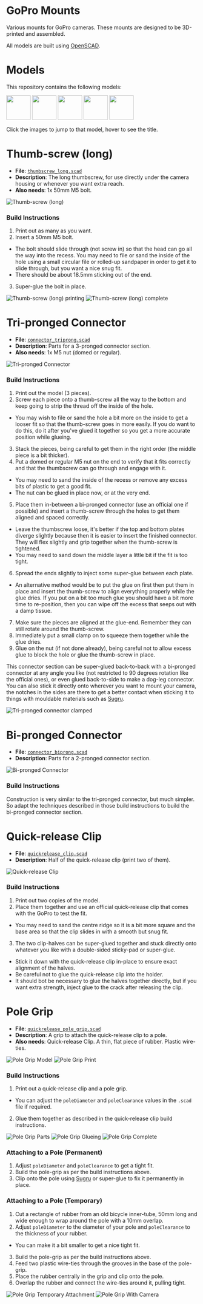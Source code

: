 GoPro Mounts
============

Various mounts for GoPro cameras. These mounts are designed to be 3D-printed and assembled.

All models are built using [OpenSCAD](http://www.openscad.org).

Models
======

This repository contains the following models:

[<img width="64" src="http://j-h-a.github.io/go-pro-mounts/thumbscrew_long.png"/>](#ThumbScrewLong "Thumb-screw (long)")
[<img width="64" src="http://j-h-a.github.io/go-pro-mounts/connector_triprong.png"/>](#TriprongConnector "Tri-pronged Connector")
[<img width="64" src="http://j-h-a.github.io/go-pro-mounts/connector_biprong.png"/>](#BiprongConnector "Bi-pronged Connector")
[<img width="64" src="http://j-h-a.github.io/go-pro-mounts/quickrelease_clip.png"/>](#QRClip "Quick-release Clip")
[<img width="64" src="http://j-h-a.github.io/go-pro-mounts/quickrelease_pole_grip.png"/>](#PoleGrip "Pole Grip")

Click the images to jump to that model, hover to see the title.



<a name="ThumbScrewLong"/>

Thumb-screw (long)
==================

- **File**: [`thumbscrew_long.scad`](https://github.com/j-h-a/go-pro-mounts/blob/master/thumbscrew_long.scad)
- **Description**: The long thumbscrew, for use directly under the camera housing or whenever you want extra reach.
- **Also needs**: 1x 50mm M5 bolt.

![Thumb-screw (long)](http://j-h-a.github.io/go-pro-mounts/thumbscrew_long.png)

### Build Instructions

1. Print out as many as you want.
2. Insert a 50mm M5 bolt.
 - The bolt should slide through (not screw in) so that the head can go all the way into the recess. You may need to file or sand the inside of the hole using a small circular file or rolled-up sandpaper in order to get it to slide through, but you want a nice snug fit.
 - There should be about 18.5mm sticking out of the end.
3. Super-glue the bolt in place.

![Thumb-screw (long) printing](http://j-h-a.github.io/go-pro-mounts/thumbscrew_long_01_printing.jpg)
![Thumb-screw (long) complete](http://j-h-a.github.io/go-pro-mounts/thumbscrew_long_02_complete.jpg)



<a name="TriprongConnector"/>

Tri-pronged Connector
=====================

- **File**: [`connector_triprong.scad`](https://github.com/j-h-a/go-pro-mounts/blob/master/connector_triprong.scad)
- **Description**: Parts for a 3-pronged connector section.
- **Also needs**: 1x M5 nut (domed or regular).

![Tri-pronged Connector](http://j-h-a.github.io/go-pro-mounts/connector_triprong.png)

### Build Instructions

1. Print out the model (3 pieces).
2. Screw each piece onto a thumb-screw all the way to the bottom and keep going to strip the thread off the inside of the hole.
 - You may wish to file or sand the hole a bit more on the inside to get a looser fit so that the thumb-screw goes in more easily. If you do want to do this, do it after you've glued it together so you get a more accurate position while glueing.
3. Stack the pieces, being careful to get them in the right order (the middle piece is a bit thicker).
4. Put a domed or regular M5 nut on the end to verify that it fits correctly and that the thumbscrew can go through and engage with it.
 - You may need to sand the inside of the recess or remove any excess bits of plastic to get a good fit.
 - The nut can be glued in place now, or at the very end.
5. Place them in-between a bi-pronged connector (use an official one if possible) and insert a thumb-screw through the holes to get them aligned and spaced correctly.
 - Leave the thumbscrew loose, it's better if the top and bottom plates diverge slightly because then it is easier to insert the finished connector. They will flex slightly and grip together when the thumb-screw is tightened.
 - You may need to sand down the middle layer a little bit if the fit is too tight.
6. Spread the ends slightly to inject some super-glue between each plate.
 - An alternative method would be to put the glue on first then put them in place and insert the thumb-screw to align everything properly while the glue dries. If you put on a bit too much glue you should have a bit more time to re-position, then you can wipe off the excess that seeps out with a damp tissue.
7. Make sure the pieces are aligned at the glue-end. Remember they can still rotate around the thumb-screw.
8. Immediately put a small clamp on to squeeze them together while the glue dries.
9. Glue on the nut (if not done already), being careful not to allow excess glue to block the hole or glue the thumb-screw in place.

This connector section can be super-glued back-to-back with a bi-pronged connector at any angle you like (not restricted to 90 degrees rotation like the official ones), or even glued back-to-side to make a dog-leg connector.
You can also stick it directly onto wherever you want to mount your camera, the notches in the sides are there to get a better contact when sticking it to things with mouldable materials such as [Sugru][].

![Tri-pronged connector clamped](http://j-h-a.github.io/go-pro-mounts/connector_triprong_00_clamped.jpg)



<a name="BiprongConnector"/>

Bi-pronged Connector
====================

- **File**: [`connector_biprong.scad`](https://github.com/j-h-a/go-pro-mounts/blob/master/connector_biprong.scad)
- **Description**: Parts for a 2-pronged connector section.

![Bi-pronged Connector](http://j-h-a.github.io/go-pro-mounts/connector_biprong.png)

### Build Instructions

Construction is very similar to the tri-pronged connector, but much simpler. So adapt the techniques described in those build instructions to build the bi-pronged connector section.



<a name="QRClip"/>

Quick-release Clip
==================

- **File**: [`quickrelease_clip.scad`](https://github.com/j-h-a/go-pro-mounts/blob/master/quickrelease_clip.scad)
- **Description**: Half of the quick-release clip (print two of them).

![Quick-release Clip](http://j-h-a.github.io/go-pro-mounts/quickrelease_clip.png)

### Build Instructions

1. Print out two copies of the model.
2. Place them together and use an official quick-release clip that comes with the GoPro to test the fit.
 - You may need to sand the centre ridge so it is a bit more square and the base area so that the clip slides in with a smooth but snug fit.
3. The two clip-halves can be super-glued together and stuck directly onto whatever you like with a double-sided sticky-pad or super-glue.
 - Stick it down with the quick-release clip in-place to ensure exact alignment of the halves.
 - Be careful not to glue the quick-release clip into the holder.
 - It should bot be necessary to glue the halves together directly, but if you want extra strength, inject glue to the crack after releasing the clip.



<a name="PoleGrip"/>

Pole Grip
=========

- **File**: [`quickrelease_pole_grip.scad`](https://github.com/j-h-a/go-pro-mounts/blob/master/quickrelease_pole_grip.scad)
- **Description**: A grip to attach the quick-release clip to a pole.
- **Also needs**: Quick-release Clip. A thin, flat piece of rubber. Plastic wire-ties.

![Pole Grip Model](http://j-h-a.github.io/go-pro-mounts/quickrelease_pole_grip.png)
![Pole Grip Print](http://j-h-a.github.io/go-pro-mounts/quickrelease_pole_grip_00.jpg)

### Build Instructions

1. Print out a quick-release clip and a pole grip.
 - You can adjust the `poleDiameter` and `poleClearance` values in the `.scad` file if required.
2. Glue them together as described in the quick-release clip build instructions.

![Pole Grip Parts](http://j-h-a.github.io/go-pro-mounts/quickrelease_pole_grip_01_parts.jpg)
![Pole Grip Glueing](http://j-h-a.github.io/go-pro-mounts/quickrelease_pole_grip_02_glue.jpg)
![Pole Grip Complete](http://j-h-a.github.io/go-pro-mounts/quickrelease_pole_grip_03_complete.jpg)

### Attaching to a Pole (Permanent)

1. Adjust `poleDiameter` and `poleClearance` to get a tight fit.
2. Build the pole-grip as per the build instructions above.
3. Clip onto the pole using [Sugru][] or super-glue to fix it permanently in place.

### Attaching to a Pole (Temporary)

1. Cut a rectangle of rubber from an old bicycle inner-tube, 50mm long and wide enough to wrap around the pole with a 10mm overlap.
2. Adjust `poleDiameter` to the diameter of your pole and `poleClearance` to the thickness of your rubber.
 - You can make it a bit smaller to get a nice tight fit.
3. Build the pole-grip as per the build instructions above.
4. Feed two plastic wire-ties through the grooves in the base of the pole-grip.
5. Place the rubber centrally in the grip and clip onto the pole.
6. Overlap the rubber and connect the wire-ties around it, pulling tight.

![Pole Grip Temporary Attachment](http://j-h-a.github.io/go-pro-mounts/quickrelease_pole_grip_04_pole.jpg)
![Pole Grip With Camera](http://j-h-a.github.io/go-pro-mounts/quickrelease_pole_grip_05_camera.jpg)



[Sugru]: http://www.sugru.com
